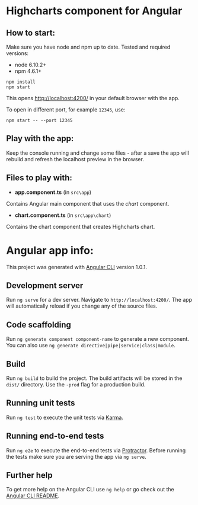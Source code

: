 # Highcharts component for Angular

## How to start:

Make sure you have node and npm up to date. Tested and required versions:
* node 6.10.2+
* npm 4.6.1+

```
npm install
npm start
```

This opens [http://localhost:4200/](http://localhost:4200/) in your default browser with the app.

To open in different port, for example `12345`, use:

```
npm start -- --port 12345
```

## Play with the app:

Keep the console running and change some files - after a save the app will rebuild and refresh the localhost preview in the browser.

## Files to play with:

* **app.component.ts** (in `src\app`)

Contains Angular main component that uses the *chart* component.

* **chart.component.ts** (in `src\app\chart`)

Contains the chart component that creates Highcharts chart.



# Angular app info:

This project was generated with [Angular CLI](https://github.com/angular/angular-cli) version 1.0.1.

## Development server

Run `ng serve` for a dev server. Navigate to `http://localhost:4200/`. The app will automatically reload if you change any of the source files.

## Code scaffolding

Run `ng generate component component-name` to generate a new component. You can also use `ng generate directive|pipe|service|class|module`.

## Build

Run `ng build` to build the project. The build artifacts will be stored in the `dist/` directory. Use the `-prod` flag for a production build.

## Running unit tests

Run `ng test` to execute the unit tests via [Karma](https://karma-runner.github.io).

## Running end-to-end tests

Run `ng e2e` to execute the end-to-end tests via [Protractor](http://www.protractortest.org/).
Before running the tests make sure you are serving the app via `ng serve`.

## Further help

To get more help on the Angular CLI use `ng help` or go check out the [Angular CLI README](https://github.com/angular/angular-cli/blob/master/README.md).
